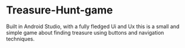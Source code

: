# Treasure-Hunt-game
Built in Android Studio, with a fully fledged Ui and Ux this is a small and simple game about finding treasure using buttons and navigation techniques.
